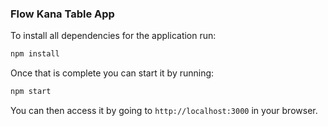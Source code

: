 ### Flow Kana Table App

To install all dependencies for the application run:
```bash
npm install
```
Once that is complete you can start it by running:
```bash
npm start
```

You can then access it by going to `http://localhost:3000` in your browser.